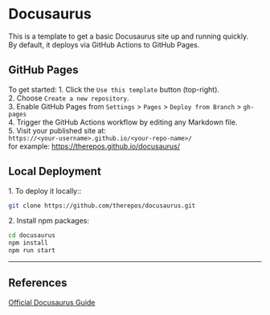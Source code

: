 # Docusaurus

This is a template to get a basic Docusaurus site up and running quickly.  
By default, it deploys via GitHub Actions to GitHub Pages.

## GitHub Pages
To get started:
1\. Click the `Use this template` button (top-right).  
2\. Choose `Create a new repository`.  
3\. Enable GitHub Pages from `Settings` > `Pages` > `Deploy from Branch` > `gh-pages`  
4\. Trigger the GitHub Actions workflow by editing any Markdown file.  
5\. Visit your published site at:  
    `https://<your-username>.github.io/<your-repo-name>/`  
    for example: https://therepos.github.io/docusaurus/

## Local Deployment
1\. To deploy it locally::  
```bash
git clone https://github.com/therepos/docusaurus.git
```

2\. Install npm packages:
```bash
cd docusaurus
npm install
npm run start
```

---

## References
[Official Docusaurus Guide](https://docusaurus.io/docs)